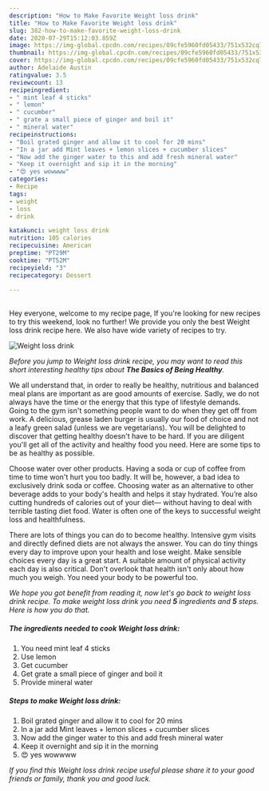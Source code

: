 ```yaml
---
description: "How to Make Favorite Weight loss drink"
title: "How to Make Favorite Weight loss drink"
slug: 382-how-to-make-favorite-weight-loss-drink
date: 2020-07-29T15:12:03.859Z
image: https://img-global.cpcdn.com/recipes/09cfe5960fd05433/751x532cq70/weight-loss-drink-recipe-main-photo.jpg
thumbnail: https://img-global.cpcdn.com/recipes/09cfe5960fd05433/751x532cq70/weight-loss-drink-recipe-main-photo.jpg
cover: https://img-global.cpcdn.com/recipes/09cfe5960fd05433/751x532cq70/weight-loss-drink-recipe-main-photo.jpg
author: Adelaide Austin
ratingvalue: 3.5
reviewcount: 13
recipeingredient:
- " mint leaf 4 sticks"
- " lemon"
- " cucumber"
- " grate a small piece of ginger and boil it"
- " mineral water"
recipeinstructions:
- "Boil grated ginger and allow it to cool for 20 mins"
- "In a jar add Mint leaves + lemon slices + cucumber slices"
- "Now add the ginger water to this and add fresh mineral water"
- "Keep it overnight and sip it in the morning"
- "😍 yes wowwww"
categories:
- Recipe
tags:
- weight
- loss
- drink

katakunci: weight loss drink 
nutrition: 105 calories
recipecuisine: American
preptime: "PT29M"
cooktime: "PT52M"
recipeyield: "3"
recipecategory: Dessert

---
```

<br>
Hey everyone, welcome to my recipe page, If you're looking for new recipes to try this weekend, look no further! We provide you only the best Weight loss drink recipe here. We also have wide variety of recipes to try.
<br>


![Weight loss drink](https://img-global.cpcdn.com/recipes/09cfe5960fd05433/751x532cq70/weight-loss-drink-recipe-main-photo.jpg)

<i>Before you jump to Weight loss drink recipe, you may want to read this short interesting healthy tips about <strong>The Basics of Being Healthy</strong>.</i>

We all understand that, in order to really be healthy, nutritious and balanced meal plans are important as are good amounts of exercise. Sadly, we do not always have the time or the energy that this type of lifestyle demands. Going to the gym isn't something people want to do when they get off from work. A delicious, grease laden burger is usually our food of choice and not a leafy green salad (unless we are vegetarians). You will be delighted to discover that getting healthy doesn't have to be hard. If you are diligent you'll get all of the activity and healthy food you need. Here are some tips to be as healthy as possible.

Choose water over other products. Having a soda or cup of coffee from time to time won't hurt you too badly. It will be, however, a bad idea to exclusively drink soda or coffee. Choosing water as an alternative to other beverage adds to your body's health and helps it stay hydrated. You’re also cutting hundreds of calories out of your diet— without having to deal with terrible tasting diet food. Water is often one of the keys to successful weight loss and healthfulness.

There are lots of things you can do to become healthy. Intensive gym visits and directly defined diets are not always the answer. You can do tiny things every day to improve upon your health and lose weight. Make sensible choices every day is a great start. A suitable amount of physical activity each day is also critical. Don't overlook that health isn't only about how much you weigh. You need your body to be powerful too. 


<i>We hope you got benefit from reading it, now let's go back to weight loss drink recipe. To make weight loss drink you need <strong>5</strong> ingredients and <strong>5</strong> steps. Here is how you do that.
</i>

##### The ingredients needed to cook Weight loss drink:

1. You need  mint leaf 4 sticks
1. Use  lemon
1. Get  cucumber
1. Get  grate a small piece of ginger and boil it
1. Provide  mineral water


##### Steps to make Weight loss drink:

1. Boil grated ginger and allow it to cool for 20 mins
1. In a jar add Mint leaves + lemon slices + cucumber slices
1. Now add the ginger water to this and add fresh mineral water
1. Keep it overnight and sip it in the morning
1. 😍 yes wowwww


<i>If you find this Weight loss drink recipe useful please share it to your good friends or family, thank you and good luck.</i>
